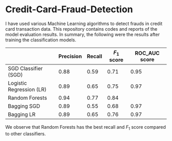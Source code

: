 # Credit-Card-Fraud-Detection

I have used various Machine Learning algorithms to detect frauds in credit card transaction data. This repository contains codes and reports of the model evaluation results. In summary, the following were the results after training the classification models.

| |Precision | Recall | $F_1$ score | ROC_AUC score |
|---|---|---|---|---|
| SGD Classifier (SGD) | 0.88 | 0.59 | 0.71 | 0.95 |
| Logistic Regression (LR) | 0.89 | 0.65 | 0.75 | 0.97 |
| Random Forests | 0.94 | 0.77 | 0.84 |  |
| Bagging SGD | 0.89 | 0.55 | 0.68 | 0.97 |
| Bagging LR | 0.89 | 0.65 | 0.76 | 0.97 |

We observe that Random Forests has the best recall and $F_1$ score compared to other classifiers.
